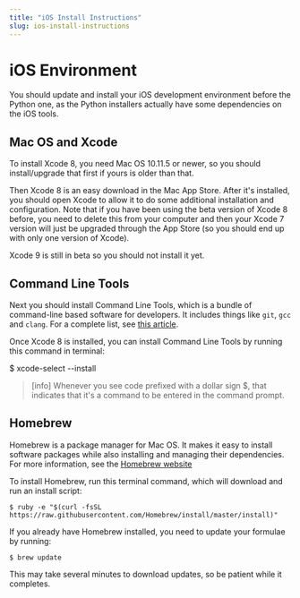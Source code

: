 ```yaml
---
title: "iOS Install Instructions"
slug: ios-install-instructions
---
```


# iOS Environment

You should update and install your iOS development environment before the Python one, as the Python installers actually have some dependencies on the iOS tools.

## Mac OS and Xcode

To install Xcode 8, you need Mac OS 10.11.5 or newer, so you should install/upgrade that first if yours is older than that.

Then Xcode 8 is an easy download in the Mac App Store. After it's installed, you should open Xcode to allow it to do some additional installation and configuration. Note that if you have been using the beta version of Xcode 8 before, you need to delete this from your computer and then your Xcode 7 version will just be upgraded through the App Store (so you should end up with only one version of Xcode). 

Xcode 9 is still in beta so you should not install it yet.

## Command Line Tools

Next you should install Command Line Tools, which is a bundle of command-line based software for developers. It includes things like `git`, `gcc` and `clang`. For a complete list, see [this article](http://osxdaily.com/2014/02/12/install-command-line-tools-mac-os-x/).

Once Xcode 8 is installed, you can install Command Line Tools by running this command in terminal:

  $ xcode-select --install

> [info]
> Whenever you see code prefixed with a dollar sign $, that indicates that it's a command to be entered in the command prompt.

## Homebrew

Homebrew is a package manager for Mac OS. It makes it easy to install software packages while also installing and managing their dependencies. For more information, see the [Homebrew website](http://brew.sh/)

To install Homebrew, run this terminal command, which will download and run an install script:

    $ ruby -e "$(curl -fsSL https://raw.githubusercontent.com/Homebrew/install/master/install)"

If you already have Homebrew installed, you need to update your formulae by running:

    $ brew update

This may take several minutes to download updates, so be patient while it completes.
